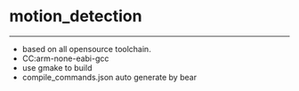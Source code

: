 # motion_detection

---

- based on all opensource toolchain.
- CC:arm-none-eabi-gcc
- use gmake to build
- compile_commands.json auto generate by bear
